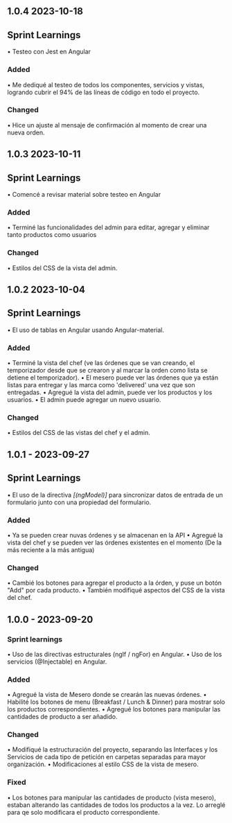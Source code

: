 ## 1.0.4 2023-10-18

## Sprint Learnings
• Testeo con Jest en Angular

### Added

• Me dediqué al testeo de todos los componentes, servicios y vistas, logrando cubrir el 94% de las líneas de código en todo el proyecto.

### Changed

• Hice un ajuste al mensaje de confirmación al momento de crear una nueva orden.

## 1.0.3 2023-10-11

## Sprint Learnings
• Comencé a revisar material sobre testeo en Angular

### Added

• Terminé las funcionalidades del admin para editar, agregar y eliminar tanto productos como usuarios

### Changed

• Estilos del CSS de la vista del admin.

## 1.0.2 2023-10-04

## Sprint Learnings
• El uso de tablas en Angular usando Angular-material.

### Added

• Terminé la vista del chef (ve las órdenes que se van creando, el temporizador desde que se crearon y al marcar la orden como lista se detiene el temporizador).
• El mesero puede ver las órdenes que ya están listas para entregar y las marca como 'delivered' una vez que son entregadas.
• Agregué la vista del admin, puede ver los productos y los usuarios.
• El admin puede agregar un nuevo usuario.

### Changed

• Estilos del CSS de las vistas del chef y el admin.


## 1.0.1 - 2023-09-27

## Sprint Learnings
• El uso de la directiva *[(ngModel)]*  para sincronizar datos de entrada de un formulario junto con una propiedad del formulario.

### Added

• Ya se pueden crear nuvas órdenes y se almacenan en la API
• Agregué la vista del chef y se pueden ver las órdenes existentes en el momento (De la más reciente a la más antigua)

### Changed

• Cambié los botones para agregar el producto a la órden, y puse un botón "Add" por cada producto.
• También modifiqué aspectos del CSS de la vista del chef.


## 1.0.0 - 2023-09-20

### Sprint learnings

• Uso de las directivas estructurales (ngIf / ngFor) en Angular.
• Uso de los servicios (@Injectable) en Angular.

### Added

• Agregué la vista de Mesero donde se crearán las nuevas órdenes.
• Habilité los botones de menu (Breakfast / Lunch & Dinner) para mostrar solo los productos correspondientes.
• Agregué los botones para manipular las cantidades de producto a ser añadido.

### Changed

• Modifiqué la estructuración del proyecto, separando las Interfaces y los Servicios de cada tipo de petición en carpetas separadas para mayor organización.
• Modificaciones al estilo CSS de la vista de mesero.


### Fixed

• Los botones para manipular las cantidades de producto (vista mesero), estaban alterando las cantidades de todos los productos a la vez. Lo arreglé para qe solo modificara el producto correspondiente. 
